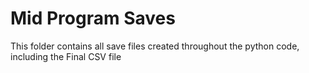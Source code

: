 # Mid Program Saves

This folder contains all save files created throughout the python code, including the Final CSV file

